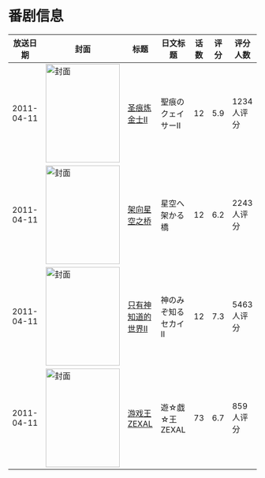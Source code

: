 # 番剧信息

|放送日期|封面|标题|日文标题|话数|评分|评分人数|
|---|---|---|---|---|---|---|
|2011-04-11|<img src="https://lain.bgm.tv/pic/cover/c/5c/41/10565_LyAlC.jpg" alt="封面" style="width:150px;height:200px;object-fit:cover;">|[圣痕炼金士II](https://bangumi.tv/subject/10565)|聖痕のクェイサーII|12|5.9|1234人评分|
|2011-04-11|<img src="https://lain.bgm.tv/pic/cover/c/c9/74/10609_304VY.jpg" alt="封面" style="width:150px;height:200px;object-fit:cover;">|[架向星空之桥](https://bangumi.tv/subject/10609)|星空へ架かる橋|12|6.2|2243人评分|
|2011-04-11|<img src="https://lain.bgm.tv/pic/cover/c/ff/68/10739_Ktz9a.jpg" alt="封面" style="width:150px;height:200px;object-fit:cover;">|[只有神知道的世界II](https://bangumi.tv/subject/10739)|神のみぞ知るセカイII|12|7.3|5463人评分|
|2011-04-11|<img src="https://lain.bgm.tv/pic/cover/c/8e/03/10760_ky122.jpg" alt="封面" style="width:150px;height:200px;object-fit:cover;">|[游戏王ZEXAL](https://bangumi.tv/subject/10760)|遊☆戯☆王ZEXAL|73|6.7|859人评分|
